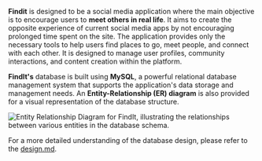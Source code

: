 **Findit** is designed to be a social media application where the main objective is to encourage users to **meet others in real life**. It aims to create the opposite experience of current social media apps by not encouraging prolonged time spent on the site. The application provides only the necessary tools to help users find places to go, meet people, and connect with each other. It is designed to manage user profiles, community interactions, and content creation within the platform. 

**FindIt's** database is built using **MySQL**, a powerful relational database management system that supports the application's data storage and management needs. An **Entity-Relationship (ER) diagram** is also provided for a visual representation of the database structure.

![Entity Relationship Diagram for FindIt, illustrating the relationships between various entities in the database schema.](https://i.imgur.com/gtdIKYa.jpeg)

For a more detailed understanding of the database design, please refer to the [design.md](https://github.com/AngelValentino/FindIt/blob/main/DESIGN.md).
